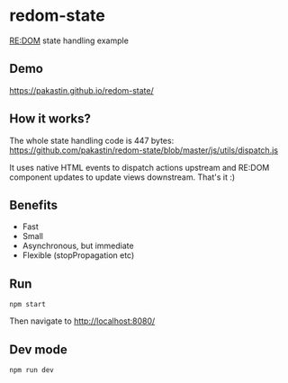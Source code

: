 # redom-state
[RE:DOM](https://redom.js.org) state handling example

## Demo
https://pakastin.github.io/redom-state/

## How it works?
The whole state handling code is 447 bytes:
https://github.com/pakastin/redom-state/blob/master/js/utils/dispatch.js

It uses native HTML events to dispatch actions upstream and RE:DOM component updates to update views downstream. That's it :)

## Benefits
- Fast
- Small
- Asynchronous, but immediate
- Flexible (stopPropagation etc)

## Run
```
npm start
```

Then navigate to [http://localhost:8080/](http://localhost:8080/)

## Dev mode
```
npm run dev
```

